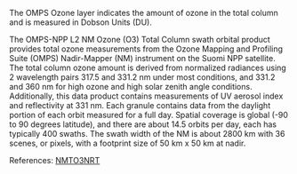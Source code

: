 The OMPS Ozone layer indicates the amount of ozone in the total column and is measured in Dobson Units (DU).

The OMPS-NPP L2 NM Ozone (O3) Total Column swath orbital product provides total ozone measurements from the Ozone Mapping and Profiling Suite (OMPS) Nadir-Mapper (NM) instrument on the Suomi NPP satellite. The total column ozone amount is derived from normalized radiances using 2 wavelength pairs 317.5 and 331.2 nm under most conditions, and 331.2 and 360 nm for high ozone and high solar zenith angle conditions. Additionally, this data product contains measurements of UV aerosol index and reflectivity at 331 nm. Each granule contains data from the daylight portion of each orbit measured for a full day. Spatial coverage is global (-90 to 90 degrees latitude), and there are about 14.5 orbits per day, each has typically 400 swaths. The swath width of the NM is about 2800 km with 36 scenes, or pixels, with a footprint size of 50 km x 50 km at nadir.

References: [NMTO3NRT](https://search.earthdata.nasa.gov/search?q=NMTO3NRT)
